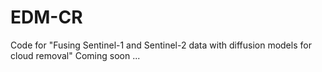 # EDM-CR
Code for "Fusing Sentinel-1 and Sentinel-2 data with diffusion models for cloud removal"
Coming soon ... 
